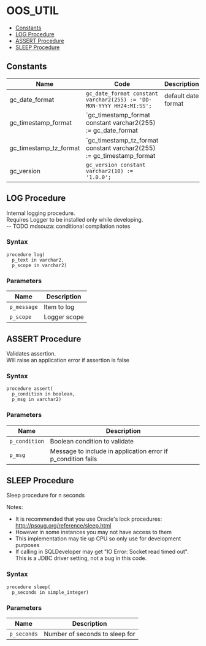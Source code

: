 # OOS_UTIL

- [Constants](#constants)
- [LOG Procedure](#log)
- [ASSERT Procedure](#assert)
- [SLEEP Procedure](#sleep)


## <a name="constants"></a>Constants

Name | Code | Description
--- | --- | ---
gc_date_format | `gc_date_format constant varchar2(255) := 'DD-MON-YYYY HH24:MI:SS';` | default date format
gc_timestamp_format | `gc_timestamp_format constant varchar2(255) := gc_date_format || ':FF';` | default timestamp format
gc_timestamp_tz_format | `gc_timestamp_tz_format constant varchar2(255) := gc_timestamp_format || ' TZR';` | default timestamp (with TZ) format
gc_version | `gc_version constant varchar2(10) := '1.0.0';` | 





 
## <a name="log"></a>LOG Procedure


<p>
<p>Internal logging procedure.<br />Requires Logger to be installed only while developing.<br />-- TODO mdsouza: conditional compilation notes</p>
</p>

### Syntax
```plsql
procedure log(
  p_text in varchar2,
  p_scope in varchar2)
```

### Parameters
Name | Description
--- | ---
`p_message` | Item to log
`p_scope` | Logger scope
 
 





 
## <a name="assert"></a>ASSERT Procedure


<p>
<p>Validates assertion.<br />Will raise an application error if assertion is false</p>
</p>

### Syntax
```plsql
procedure assert(
  p_condition in boolean,
  p_msg in varchar2)
```

### Parameters
Name | Description
--- | ---
`p_condition` | Boolean condition to validate
`p_msg` | Message to include in application error if p_condition fails
 
 





 
## <a name="sleep"></a>SLEEP Procedure


<p>
<p>Sleep procedure for n seconds</p><p>Notes:</p><ul>
<li>It is recommended that you use Oracle&#39;s lock procedures: <a href="http://psoug.org/reference/sleep.html">http://psoug.org/reference/sleep.html</a></li>
<li>However in some instances you may not have access to them</li>
<li>This implementation may tie up CPU so only use for development purposes</li>
<li>If calling in SQLDeveloper may get &quot;IO Error: Socket read timed out&quot;. This is a JDBC driver setting, not a bug in this code.</li>
</ul>

</p>

### Syntax
```plsql
procedure sleep(
  p_seconds in simple_integer)
```

### Parameters
Name | Description
--- | ---
`p_seconds` | Number of seconds to sleep for
 
 





 
